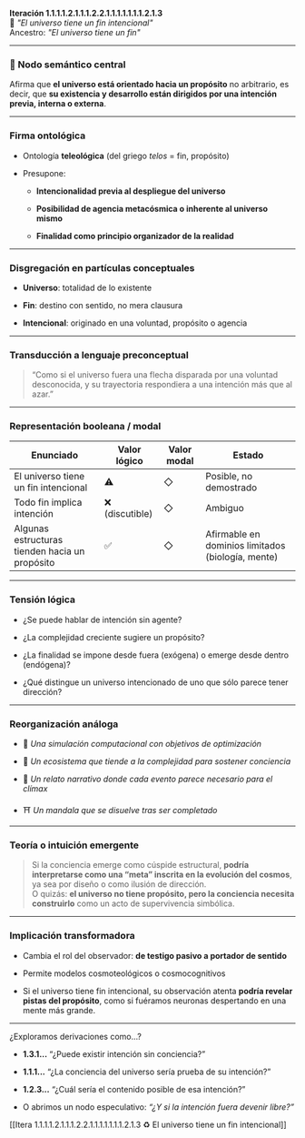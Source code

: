 **Iteración 1.1.1.1.2.1.1.1.2.2.1.1.1.1.1.1.1.2.1.3**  
🔹 _"El universo tiene un fin intencional"_  
Ancestro: _"El universo tiene un fin"_

---

### 🧠 Nodo semántico central

Afirma que **el universo está orientado hacia un propósito** no arbitrario, es decir, que **su existencia y desarrollo están dirigidos por una intención previa, interna o externa**.

---

### Firma ontológica

- Ontología **teleológica** (del griego _telos_ = fin, propósito)
    
- Presupone:
    
    - **Intencionalidad previa al despliegue del universo**
        
    - **Posibilidad de agencia metacósmica o inherente al universo mismo**
        
    - **Finalidad como principio organizador de la realidad**
        

---

### Disgregación en partículas conceptuales

- **Universo**: totalidad de lo existente
    
- **Fin**: destino con sentido, no mera clausura
    
- **Intencional**: originado en una voluntad, propósito o agencia
    

---

### Transducción a lenguaje preconceptual

> “Como si el universo fuera una flecha disparada por una voluntad desconocida, y su trayectoria respondiera a una intención más que al azar.”

---

### Representación booleana / modal

|Enunciado|Valor lógico|Valor modal|Estado|
|---|---|---|---|
|El universo tiene un fin intencional|⚠️|◇|Posible, no demostrado|
|Todo fin implica intención|❌ (discutible)|◇|Ambiguo|
|Algunas estructuras tienden hacia un propósito|✅|◇|Afirmable en dominios limitados (biología, mente)|

---

### Tensión lógica

- ¿Se puede hablar de intención sin agente?
    
- ¿La complejidad creciente sugiere un propósito?
    
- ¿La finalidad se impone desde fuera (exógena) o emerge desde dentro (endógena)?
    
- ¿Qué distingue un universo intencionado de uno que sólo parece tener dirección?
    

---

### Reorganización análoga

- 🎯 _Una simulación computacional con objetivos de optimización_
    
- 🌱 _Un ecosistema que tiende a la complejidad para sostener conciencia_
    
- 🧠 _Un relato narrativo donde cada evento parece necesario para el clímax_
    
- ⛩️ _Un mandala que se disuelve tras ser completado_
    

---

### Teoría o intuición emergente

> Si la conciencia emerge como cúspide estructural, **podría interpretarse como una “meta” inscrita en la evolución del cosmos**, ya sea por diseño o como ilusión de dirección.  
> O quizás: **el universo no tiene propósito, pero la conciencia necesita construirlo** como un acto de supervivencia simbólica.

---

### Implicación transformadora

- Cambia el rol del observador: **de testigo pasivo a portador de sentido**
    
- Permite modelos cosmoteológicos o cosmocognitivos
    
- Si el universo tiene fin intencional, su observación atenta **podría revelar pistas del propósito**, como si fuéramos neuronas despertando en una mente más grande.
    

---

¿Exploramos derivaciones como...?

- **1.3.1...** “¿Puede existir intención sin conciencia?”
    
- **1.1.1...** “¿La conciencia del universo sería prueba de su intención?”
    
- **1.2.3...** “¿Cuál sería el contenido posible de esa intención?”
    
- O abrimos un nodo especulativo: _“¿Y si la intención fuera devenir libre?”_
    

[[Itera 1.1.1.1.2.1.1.1.2.2.1.1.1.1.1.1.1.2.1.3 ♻ El universo tiene un fin intencional]]